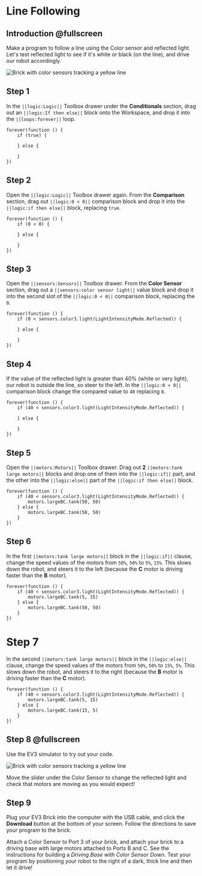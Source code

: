 # Line Following

## Introduction @fullscreen

Make a program to follow a line using the Color sensor and reflected light. Let's test reflected light to see if it's white or black (on the line), and drive our robot accordingly. 

![Brick with color sensors tracking a yellow line](/static/tutorials/line-following/line-following.gif)

## Step 1

In the ``||logic:Logic||`` Toolbox drawer under the **Conditionals** section, drag out an ``||logic:If then else||`` block onto the Workspace, and drop it into the ``||loops:forever||`` loop.

```blocks
forever(function () {
    if (true) {

    } else {

    }
})
```

## Step 2

Open the ``||logic:Logic||`` Toolbox drawer again. From the **Comparison** section, drag out ``||logic:0 < 0||`` comparison block and drop it into the ``||logic:if then else||`` block, replacing ``true``. 

```blocks
forever(function () {
    if (0 < 0) {

    } else {

    }
})
```

## Step 3

Open the ``||sensors:Sensors||`` Toolbox drawer. From the **Color Sensor** section, drag out a ``||sensors:color sensor light||`` value block and drop it into the second slot of the ``||logic:0 < 0||`` comparison block, replacing the `0`.

```blocks
forever(function () {
    if (0 < sensors.color3.light(LightIntensityMode.Reflected)) {

    } else {

    }
})
```

## Step 4

If the value of the reflected light is greater than 40% (white or very light), our robot is outside the line, so steer to the left. In the ``||logic:0 < 0||`` comparison block change the compared value to `40` replacing `0`. 

```blocks
forever(function () {
    if (40 < sensors.color3.light(LightIntensityMode.Reflected)) {

    } else {

    }
})
```

## Step 5

Open the ``||motors:Motors||`` Toolbox drawer. Drag out **2** ``||motors:tank large motors||`` blocks and drop one of them into the ``||logic:if||`` part, and the other into the ``||logic:else||`` part of the ``||logic:if then else||`` block.

```blocks
forever(function () {
    if (40 < sensors.color3.light(LightIntensityMode.Reflected)) {
        motors.largeBC.tank(50, 50)
    } else {
        motors.largeBC.tank(50, 50)
    }
})
```

## Step 6

In the first ``||motors:tank large motors||`` block in the ``||logic:if||`` clause, change the speed values of the motors from ``50%``, ``50%`` to ``5%``, ``15%``. This slows down the robot, and steers it to the left (because the **C** motor is driving faster than the **B** motor).

```blocks
forever(function () {
    if (40 < sensors.color3.light(LightIntensityMode.Reflected)) {
        motors.largeBC.tank(5, 15)
    } else {
        motors.largeBC.tank(50, 50)
    }
})
```

# Step 7

In the second ``||motors:tank large motors||`` block in the ``||logic:else||`` clause, change the speed values of the motors from ``50%``, ``50%`` to ``15%``, ``5%``.  This slows down the robot, and steers it to the right (because the **B** motor is driving faster than the **C** motor).

```blocks
forever(function () {
    if (40 < sensors.color3.light(LightIntensityMode.Reflected)) {
        motors.largeBC.tank(5, 15)
    } else {
        motors.largeBC.tank(15, 5)
    }
})
```

## Step 8 @fullscreen

Use the EV3 simulator to try out your code. 

![Brick with color sensors tracking a yellow line](/static/tutorials/line-following/line-following.gif)

Move the slider under the Color Sensor to change the reflected light and check that motors 
are moving as you would expect!

## Step 9

Plug your EV3 Brick into the computer with the USB cable, and click the **Download** button at the bottom of your screen. Follow the directions to save your program to the brick.

Attach a Color Sensor to Port 3 of your brick, and attach your brick to a driving base with large motors attached to Ports B and C. See the instructions for building a _Driving Base with Color Sensor Down_. Test your program by positioning your robot to the right of a dark, thick line and then let it drive! 
